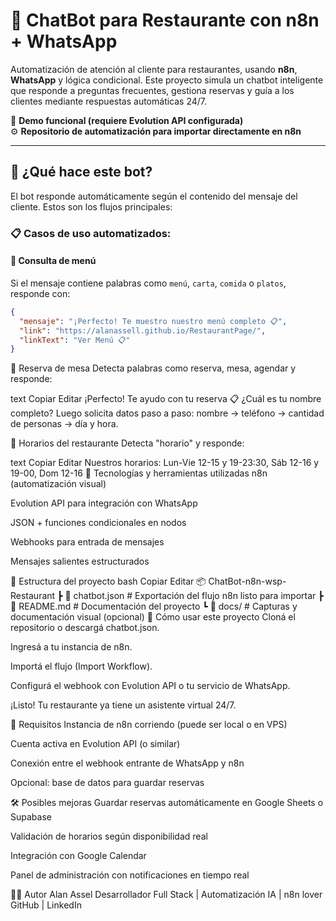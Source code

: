 # 🤖 ChatBot para Restaurante con n8n + WhatsApp

Automatización de atención al cliente para restaurantes, usando **n8n**, **WhatsApp** y lógica condicional. Este proyecto simula un chatbot inteligente que responde a preguntas frecuentes, gestiona reservas y guía a los clientes mediante respuestas automáticas 24/7.

📲 **Demo funcional (requiere Evolution API configurada)**  
⚙️ **Repositorio de automatización para importar directamente en n8n**

---

## 🧠 ¿Qué hace este bot?

El bot responde automáticamente según el contenido del mensaje del cliente. Estos son los flujos principales:

### 📋 Casos de uso automatizados:

#### 📌 Consulta de menú

Si el mensaje contiene palabras como `menú`, `carta`, `comida` o `platos`, responde con:
```json
{
  "mensaje": "¡Perfecto! Te muestro nuestro menú completo 📋",
  "link": "https://alanassell.github.io/RestaurantPage/",
  "linkText": "Ver Menú 📋"
}
```

📌 Reserva de mesa
Detecta palabras como reserva, mesa, agendar y responde:

text
Copiar
Editar
¡Perfecto! Te ayudo con tu reserva 📋 ¿Cuál es tu nombre completo?
Luego solicita datos paso a paso: nombre → teléfono → cantidad de personas → día y hora.

📌 Horarios del restaurante
Detecta "horario" y responde:

text
Copiar
Editar
Nuestros horarios: Lun-Vie 12-15 y 19-23:30, Sáb 12-16 y 19-00, Dom 12-16
🔧 Tecnologías y herramientas utilizadas
n8n (automatización visual)

Evolution API para integración con WhatsApp

JSON + funciones condicionales en nodos

Webhooks para entrada de mensajes

Mensajes salientes estructurados

📂 Estructura del proyecto
bash
Copiar
Editar
📦 ChatBot-n8n-wsp-Restaurant
 ┣ 📜 chatbot.json         # Exportación del flujo n8n listo para importar
 ┣ 📜 README.md            # Documentación del proyecto
 ┗ 📂 docs/                # Capturas y documentación visual (opcional)
🧪 Cómo usar este proyecto
Cloná el repositorio o descargá chatbot.json.

Ingresá a tu instancia de n8n.

Importá el flujo (Import Workflow).

Configurá el webhook con Evolution API o tu servicio de WhatsApp.

¡Listo! Tu restaurante ya tiene un asistente virtual 24/7.

📌 Requisitos
Instancia de n8n corriendo (puede ser local o en VPS)

Cuenta activa en Evolution API (o similar)

Conexión entre el webhook entrante de WhatsApp y n8n

Opcional: base de datos para guardar reservas

🛠 Posibles mejoras
Guardar reservas automáticamente en Google Sheets o Supabase

Validación de horarios según disponibilidad real

Integración con Google Calendar

Panel de administración con notificaciones en tiempo real

🧑‍💻 Autor
Alan Assel
Desarrollador Full Stack | Automatización IA | n8n lover
GitHub | LinkedIn
